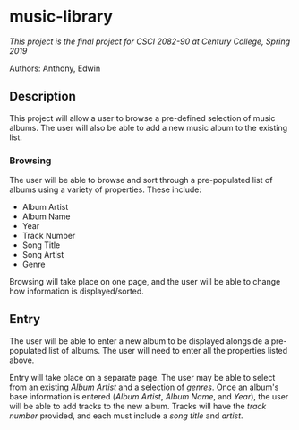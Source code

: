 # music-library

*This project is the final project for CSCI 2082-90 at Century College, Spring 2019*

Authors: Anthony, Edwin

## Description
This project will allow a user to browse a pre-defined selection of music albums.  The user will also be able to add a new music album to the existing list.

### Browsing
The user will be able to browse and sort through a pre-populated list of albums using a variety of properties.  These include:
- Album Artist
- Album Name
- Year
- Track Number
- Song Title
- Song Artist
- Genre

Browsing will take place on one page, and the user will be able to change how information is displayed/sorted.

## Entry
The user will be able to enter a new album to be displayed alongside a pre-populated list of albums.  The user will need to enter all the properties listed above.

Entry will take place on a separate page.  The user may be able to select from an existing *Album Artist* and a selection of *genres*.  Once an album's base information is entered (*Album Artist*, *Album Name*, and *Year*), the user will be able to add tracks to the new album.  Tracks will have the *track number* provided, and each must include a *song title* and *artist*.
